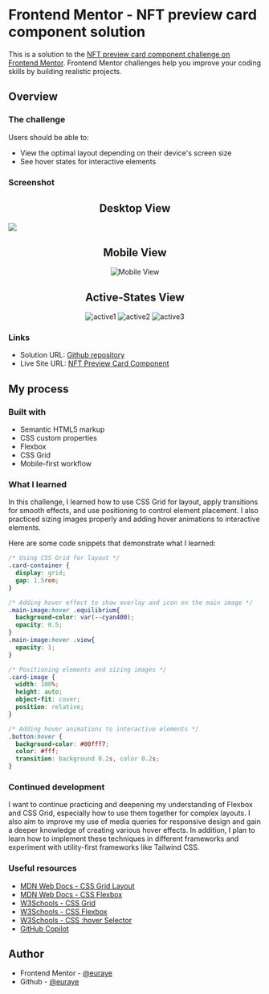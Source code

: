 # Frontend Mentor - NFT preview card component solution

This is a solution to the [NFT preview card component challenge on Frontend Mentor](https://www.frontendmentor.io/challenges/nft-preview-card-component-SbdUL_w0U). Frontend Mentor challenges help you improve your coding skills by building realistic projects.

## Overview

### The challenge

Users should be able to:

- View the optimal layout depending on their device's screen size
- See hover states for interactive elements

### Screenshot

<h2 align="center">Desktop View</h2>

![](/images/screenshots/desktop.png)

<h2 align="center">Mobile View</h2>

<p align="center">
  <img src="/images/screenshots/mobile.png" alt="Mobile View" />
</p>

<h2 align="center">Active-States View</h2>

<p align="center">
  <img src="/images/screenshots/active1.png" alt="active1" />
  <img src="/images/screenshots/active2.png" alt="active2" />
  <img src="/images/screenshots/mobile.png" alt="active3" />
</p>

### Links

- Solution URL: [Github repository](https://github.com/euraye/nft-preview-card-component-euraye-solution)
- Live Site URL: [NFT Preview Card Component](https://nft-preview-card-component-euraye.vercel.app/)

## My process

### Built with

- Semantic HTML5 markup
- CSS custom properties
- Flexbox
- CSS Grid
- Mobile-first workflow

### What I learned

In this challenge, I learned how to use CSS Grid for layout, apply transitions for smooth effects, and use positioning to control element placement. I also practiced sizing images properly and adding hover animations to interactive elements.

Here are some code snippets that demonstrate what I learned:

```css
/* Using CSS Grid for layout */
.card-container {
  display: grid;
  gap: 1.5rem;
}
```
```css
/* Adding hover effect to show overlay and icon on the main image */
.main-image:hover .equilibrium{
  background-color: var(--cyan400);
  opacity: 0.5;
}
.main-image:hover .view{
  opacity: 1;
}
```

```css
/* Positioning elements and sizing images */
.card-image {
  width: 100%;
  height: auto;
  object-fit: cover;
  position: relative;
}
```

```css
/* Adding hover animations to interactive elements */
.button:hover {
  background-color: #00fff7;
  color: #fff;
  transition: background 0.2s, color 0.2s;
}
```

### Continued development

I want to continue practicing and deepening my understanding of Flexbox and CSS Grid, especially how to use them together for complex layouts. I also aim to improve my use of media queries for responsive design and gain a deeper knowledge of creating various hover effects. In addition, I plan to learn how to implement these techniques in different frameworks and experiment with utility-first frameworks like Tailwind CSS.

### Useful resources

- [MDN Web Docs - CSS Grid Layout](https://developer.mozilla.org/en-US/docs/Web/CSS/CSS_Grid_Layout)
- [MDN Web Docs - CSS Flexbox](https://developer.mozilla.org/en-US/docs/Web/CSS/CSS_Flexible_Box_Layout/Basic_Concepts_of_Flexbox)
- [W3Schools - CSS Grid](https://www.w3schools.com/css/css_grid.asp)
- [W3Schools - CSS Flexbox](https://www.w3schools.com/css/css3_flexbox.asp)
- [W3Schools - CSS :hover Selector](https://www.w3schools.com/cssref/sel_hover.php)
- [GitHub Copilot](https://github.com/features/copilot)

## Author
- Frontend Mentor - [@euraye](https://www.frontendmentor.io/profile/euraye)
- Github - [@euraye](https://github.com/euraye)



